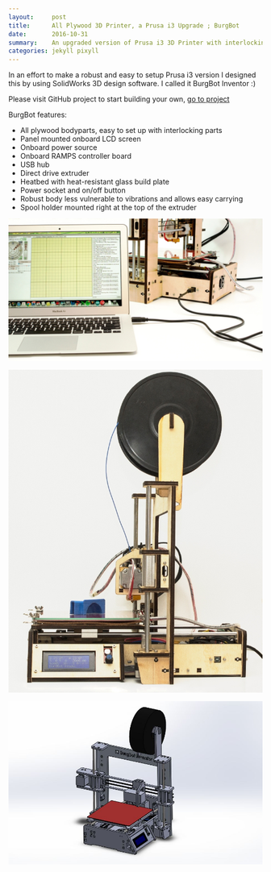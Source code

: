 ```yaml
---
layout:     post
title:      All Plywood 3D Printer, a Prusa i3 Upgrade ; BurgBot
date:       2016-10-31
summary:    An upgraded version of Prusa i3 3D Printer with interlocking plywood body parts.
categories: jekyll pixyll
---
```


In an effort to make a robust and easy to setup Prusa i3 version I designed this by using SolidWorks 3D design software. I called it BurgBot Inventor :)

Please visit GitHub project to start building your own, [go to project](https://github.com/utkuburgaz/All_Plywood_3d_Printer_BurgBot)

BurgBot features:

* All plywood bodyparts, easy to set up with interlocking parts
* Panel mounted onboard LCD screen
* Onboard power source
* Onboard RAMPS controller board
* USB hub
* Direct drive extruder
* Heatbed with heat-resistant glass build plate
* Power socket and on/off button
* Robust body less vulnerable to vibrations and allows easy carrying  
* Spool holder mounted right at the top of the extruder

![All_plywood_3d_printer_0](/images/All_plywood_3d_printer_0.jpg)

![All_plywood_3d_printer_1](/images/All_plywood_3d_printer_1.jpg)

![All_plywood_3d_printer_2](/images/BurgBot_Inventor_v.1.1.jpg)
